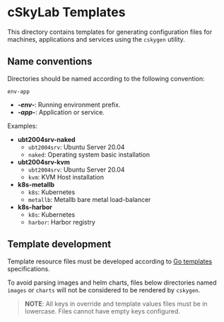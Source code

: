 # cSkyLab Templates

This directory contains templates for generating configuration files for machines, applications and services using the `cskygen` utility.

## Name conventions

Directories should be named according to the following convention:

`env-app`

- ***-env-***: Running environment prefix.
- ***-app-***: Application or service.

Examples:

- **ubt2004srv-naked**
  - `ubt2004srv`: Ubuntu Server 20.04
  - `naked`: Operating system basic installation
- **ubt2004srv-kvm**
  - `ubt2004srv`: Ubuntu Server 20.04
  - `kvm`: KVM Host installation
- **k8s-metallb**
  - `k8s`: Kubernetes
  - `metallb`: Metallb bare metal load-balancer
- **k8s-harbor**
  - `k8s`: Kubernetes
  - `harbor`: Harbor registry

## Template development

Template resource files must be developed according to [Go templates](https://godoc.org/text/template) specifications.

To avoid parsing images and helm charts, files below directories named `images` or `charts` will not be considered to be rendered by `cskygen`.

> **NOTE**: All keys in override and template values files must be in lowercase. Files cannot have empty keys configured.
